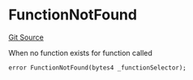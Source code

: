# FunctionNotFound
[Git Source](https://github.com/thrackle-io/tron/blob/4674814db01d3b90ed90d394187432e47d662f5c/src/client/token/handler/diamond/HandlerDiamond.sol)

When no function exists for function called


```solidity
error FunctionNotFound(bytes4 _functionSelector);
```

